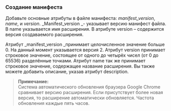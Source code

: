 ### Создание манифеста

Добавьте основные атрибуты в файле манифеста: _manifest\_version_, _name_, и _version_. _Manifest\_version _- указывает версию манифест файла. В name указывается имя расширения. В атрибуте version – содержится версия создаваемого расширения.

Атрибут _manifest\_version _принимает целочисленное значение больше 0. На данный момент указывается версия 2. Атрибут version принимает строковое значение, состоящее от одного до четырёх чисел \(от 0 до 65536\) разделённые точками. Атрибут name так же принимает строковое значение, содержащее название расширения. Вы также можете добавить описание, указав атрибут description.

> **Примечание:**  
> Система автоматического обновления браузера Google Chrome сравнивает версию расширения. Если присутствует более новая версия, то расширение автоматически обновляется. Частота обновления каждые пять часов.



